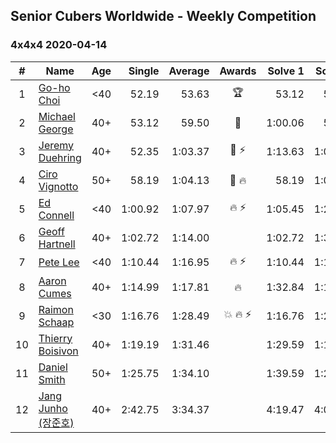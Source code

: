 ## Senior Cubers Worldwide - Weekly Competition
### 4x4x4 2020-04-14

| # | Name | Age | Single | Average | Awards | Solve 1 | Solve 2 | Solve 3 | Solve 4 | Solve 5 | Video |
| :--: | -- | :--: | --: | --: | :--: | --: | --: | --: | --: | --: | :-- |
| 1 | [Go-ho Choi](../../persons/go_ho_choi.md) | <40 | 52.19 | 53.63 | 🏆 | 53.12 | 52.19 | 59.25 | 54.58 | 53.20 | [Link](https://www.facebook.com/events/1400953806773430/permalink/1406005829601561/) |
| 2 | [Michael George](../../persons/michael_george.md) | 40+ | 53.12 | 59.50 | 🥇 | 1:00.06 | 53.12 | 59.31 | 59.12 | 1:06.73 | [Link](https://www.facebook.com/events/1400953806773430/permalink/1402135086655302/) |
| 3 | [Jeremy Duehring](../../persons/jeremy_duehring.md) | 40+ | 52.35 | 1:03.37 | 🥈 ⚡ | 1:13.63 | 1:03.17 | 57.37 | 1:09.56 | 52.35 | [Link](https://www.facebook.com/events/1400953806773430/permalink/1406261962909281/) |
| 4 | [Ciro Vignotto](../../persons/ciro_vignotto.md) | 50+ | 58.19 | 1:04.13 | 🥉 🔥 | 58.19 | 1:02.89 | 1:06.59 | 1:03.62 | 1:05.88 | [Link](https://www.facebook.com/events/1400953806773430/permalink/1402003046668506/) |
| 5 | [Ed Connell](../../persons/ed_connell.md) | <40 | 1:00.92 | 1:07.97 | 🔥 ⚡ | 1:05.45 | 1:20.49 | 1:11.06 | 1:00.92 | 1:07.41 | [Link](https://www.facebook.com/events/1400953806773430/permalink/1404450843090393/) |
| 6 | [Geoff Hartnell](../../persons/geoff_hartnell.md) | 40+ | 1:02.72 | 1:14.00 |  | 1:02.72 | 1:30.16 | 1:04.62 | 1:13.79 | 1:23.59 | [Link](https://www.facebook.com/events/1400953806773430/permalink/1403856269816517/) |
| 7 | [Pete Lee](../../persons/pete_lee.md) | <40 | 1:10.44 | 1:16.95 | 🔥 ⚡ | 1:10.44 | 1:15.07 | 1:18.39 | 1:22.21 | 1:17.40 | [Link](https://www.facebook.com/events/1400953806773430/permalink/1405527432982734/) |
| 8 | [Aaron Cumes](../../persons/aaron_cumes.md) | 40+ | 1:14.99 | 1:17.81 | 🔥 | 1:32.84 | 1:15.83 | 1:14.99 | 1:20.55 | 1:17.06 | [Link](https://www.facebook.com/events/1400953806773430/permalink/1401024440099700/) |
| 9 | [Raimon Schaap](../../persons/raimon_schaap.md) | <30 | 1:16.76 | 1:28.49 | 💥 🔥 ⚡ | 1:16.76 | 1:26.04 | 1:28.26 | 1:31.16 | 1:36.31 | [Link](https://www.facebook.com/events/1400953806773430/permalink/1405207589681385/) |
| 10 | [Thierry Boisivon](../../persons/thierry_boisivon.md) | 40+ | 1:19.19 | 1:31.46 |  | 1:29.59 | 1:19.19 | 1:27.59 | 1:37.21 | DNF | |
| 11 | [Daniel Smith](../../persons/daniel_smith.md) | 50+ | 1:25.75 | 1:34.10 |  | 1:39.59 | 1:25.75 | 1:29.21 | 1:37.85 | 1:35.23 | [Link](https://www.facebook.com/events/1400953806773430/permalink/1405757922959685/) |
| 12 | [Jang Junho (장준호)](../../persons/jang_junho.md) | 40+ | 2:42.75 | 3:34.37 |  | 4:19.47 | 4:09.30 | 2:42.75 | 2:55.31 | 3:38.51 | [Link](https://www.facebook.com/events/1400953806773430/permalink/1405948379607306/) |

<!-- Global site tag (gtag.js) - Google Analytics -->
<script async src="https://www.googletagmanager.com/gtag/js?id=UA-86348435-3"></script>
<script>window.dataLayer = window.dataLayer || []; function gtag() {dataLayer.push(arguments);} gtag('js', new Date()); gtag('config', 'UA-86348435-3');</script>
